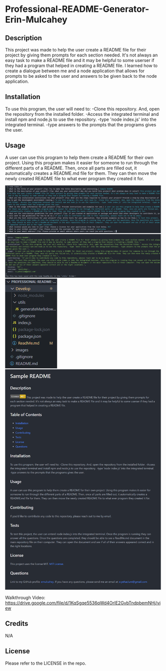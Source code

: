 # Professional-README-Generator-Erin-Mulcahey

## Description

This project was made to help the user create a README file for their project by giving them prompts for each section needed. It's not always an easy task to make a README file and it may be helpful to some userser if they had a program that helped in creating a README file. I learned how to create a dialogue between me and a node application that allows for prompts to be asked to the user and answers to be given back to the node application.

## Installation

To use this program, the user will need to:
-Clone this repository. And, open the repository from the installed folder.
-Access the integrated terminal and install npm and node.js to use the repository.
-type 'node index.js' into the integrated terminal.
-type answers to the prompts that the programs gives the user.

## Usage

A user can use this program to help them create a README for their own project. Using this program makes it easier for someone to run through the different parts of a README. Then, once all parts are filled out, it automatically creates a README.md file for them. They can then move the newly created README file to what ever program they created it for.

![Image of the program while answering prompt questions.](images/answeringQuestions.png)
![Image of the console log that is logged after completing the questions. It gives back the answers.](images/consoleLogOfAnswers.png)
![Image of the folder with the newly created ReadMe.](images/folderWithReadMe.png)
![Image of the Preview of the newly created Sample ReadMe.](images/PreviewOfSampleReadMe.png)

Walkthrough Video: https://drive.google.com/file/d/1KqSgqe5536qWd4OrlE2GvbTndpbemNHj/view

## Credits

N/A

## License

Please refer to the LICENSE in the repo.
